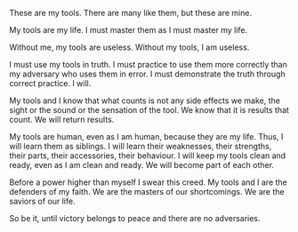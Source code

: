 These are my tools.  There are many like them, but these are mine.  

My tools are my life.  I must master them as I must master my life.  

Without me, my tools are useless.  Without my tools, I am useless.

I must use my tools in truth.  I must practice to use them more correctly than my adversary who uses them in error.  I must demonstrate the truth through correct practice. I will.

My tools and I know that what counts is not any side effects we make, the sight or the sound or the sensation of the tool.  We know that it is results that count.  We will return results. 

My tools are human, even as I am human, because they are my life.  Thus, I will learn them as siblings.  I will learn their weaknesses, their strengths, their parts, their accessories, their behaviour.  I will keep my tools clean and ready, even as I am clean and ready.  We will become part of each other.

Before a power higher than myself I swear this creed.  My tools and I are the defenders of my faith.  We are the masters of our shortcomings.  We are the saviors of our life.

So be it, until victory belongs to peace and there are no adversaries.
